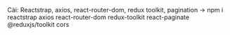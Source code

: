 Cài: Reactstrap, axios, react-router-dom, redux toolkit, pagination
-> npm i reactstrap axios react-router-dom redux-toolkit react-paginate @reduxjs/toolkit cors
